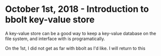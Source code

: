 # October 1st, 2018 - Introduction to bbolt key-value store

A key-value store can be a good way to keep a key-value database on the file system, and interface with is programatically.

On the 1st, I did not get as far with bbolt as I'd like. I will return to this